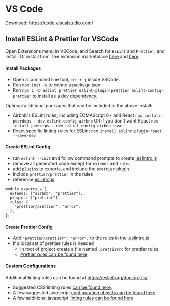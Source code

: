 # VS Code

Download: <https://code.visualstudio.com/>

## Install ESLint & Prettier for VSCode

Open Extensions menu in VSCode, and Search for `EsLint` and `Prettier`, and install. Or install from The extension marketplace [here](https://marketplace.visualstudio.com/items?itemName=dbaeumer.vscode-eslint) and [here](https://marketplace.visualstudio.com/items?itemName=esbenp.prettier-vscode).

#### Install Packages

- Open a command line tool, `crt + j` inside VSCode.
- Run `npm init -y` to create a package.json
- Run `npm i -D eslint prettier eslint-plugin-prettier eslint-config-prettier` to install as a dev dependency.

Optional additional packages that can be included in the above install:

- Airbnb's ESLint rules, including ECMAScript 6+ and React `npx install-peerdeps --dev eslint-config-airbnb` OR if you don't want React `npx install-peerdeps --dev eslint-config-airbnb-base`
- React specific linting rules for ESLint `npm install eslint-plugin-react --save-dev`

#### Create ESLint Config

- run `eslint --init` and follow command prompts to create [.eslintrc.js](/.eslintrc.js)
- remove all generated code except for `extends` and `rules`
- add `plugins` to exports, and include the `prettier` plugin.
- Include `prettier/prettier` in the rules
- reference [eslintrc.js](/.eslintrc.js)

```
module.exports = {
  extends: ["airbnb", "prettier"],
  plugins: ["prettier"],
  rules: {
    "prettier/prettier": "error",
  },
};
```

#### Create Prettier Config

- Add `"prettier/prettier": "error",` to the rules in the [.eslintrc.js](/.eslintrc.js)
- If a local set of prettier rules is needed
  - in root of project create a file named `.prettierrc` for prettier rules
  - [Prettier rules can be found here](https://prettier.io/docs/en/options.html)

#### Custom Configurations

Additional linting rules can be found at <https://eslint.org/docs/rules/>

- Suggested CSS linting rules [can be found here](/css/.csslintrc).
- A few suggested javascript [configuration objects can be found here](/javascript/.eslintrc)
- A few additional javascript [linting rules can be found here](/javascript/.jscsrc)
